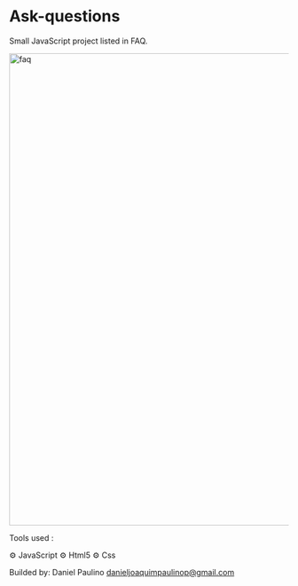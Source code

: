 # Ask-questions
Small JavaScript project listed in FAQ.


<img width="852" alt="faq" src="https://user-images.githubusercontent.com/37070026/197090843-4090ce74-692f-4a01-95af-f47c8a49b967.png">


Tools used :

⚙️ JavaScript
⚙️ Html5
⚙️ Css

Builded by: 
  Daniel Paulino
  danieljoaquimpaulinop@gmail.com
  
